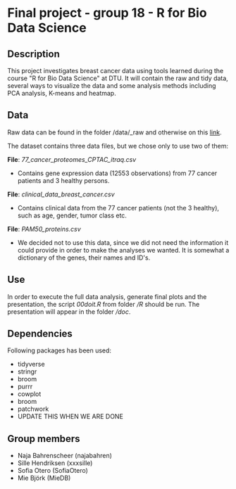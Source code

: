 # Final project - group 18 - R for Bio Data Science

## Description
This project investigates breast cancer data using tools learned during the course "R for Bio Data Science" at DTU. It will contain the raw and tidy data, several ways to visualize the data and some analysis methods including PCA analysis, K-means and heatmap. 

## Data
Raw data can be found in the folder /data/_raw and otherwise on this [link](https://www.kaggle.com/piotrgrabo/breastcancerproteomes). 

The dataset contains three data files, but we chose only to use two of them:

**File**: *77_cancer_proteomes_CPTAC_itraq.csv* 
- Contains gene expression data (12553 observations) from 77 cancer patients and 3 healthy persons. 

**File**: *clinical_data_breast_cancer.csv* 
- Contains clinical data from the 77 cancer patients (not the 3 healthy), such as age, gender, tumor class etc. 

**File**: *PAM50_proteins.csv* 
- We decided not to use this data, since we did not need the information it could provide in order to make the analyses we wanted. It is somewhat a dictionary of the genes, their names and ID's. 

## Use
In order to execute the full data analysis, generate final plots and the presentation, the script *00doit.R* from folder */R* should be run. The presentation will appear in the folder */doc*. 

## Dependencies
Following packages has been used:
- tidyverse
- stringr
- broom
- purrr
- cowplot
- broom
- patchwork
- UPDATE THIS WHEN WE ARE DONE

## Group members
- Naja Bahrenscheer (najabahren)
- Sille Hendriksen (xxxsille)
- Sofia Otero (SofiaOtero)
- Mie Björk (MieDB)